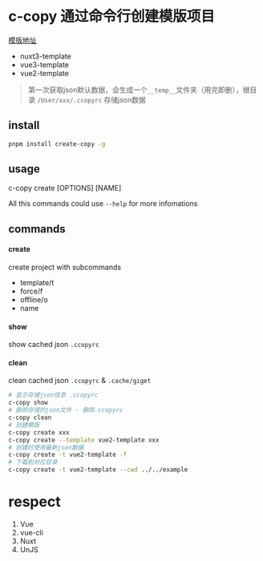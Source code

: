 # c-copy 通过命令行创建模版项目

[模版地址](https://github.com/xjccc-team/template-infos/blob/main/templates.json)

* nuxt3-template
* vue3-template
* vue2-template

> 第一次获取json默认数据，会生成一个`__temp__`文件夹（用完即删），根目录 `/User/xxx/.ccopyrc` 存储json数据

## install

```bash
pnpm install create-copy -g
```


## usage

c-copy create [OPTIONS] [NAME]

All this commands could use `--help` for more infomations

## commands

#### create

create project with subcommands
 - template/t
 - force/f
 - offline/o
 - name

#### show

show cached json `.ccopyrc`

#### clean

clean cached json `.ccopyrc` & `.cache/giget`

```bash
# 显示存储json信息 .ccopyrc
c-copy show
# 删除存储的json文件 - 删除.ccopyrc
c-copy clean
# 创建模版
c-copy create xxx
c-copy create --template vue2-template xxx
# 创建时使用最新json数据
c-copy create -t vue2-template -f
# 下载到对应目录
c-copy create -t vue2-template --cwd ../../example

```

# respect

1. Vue
2. vue-cli
3. Nuxt
4. UnJS